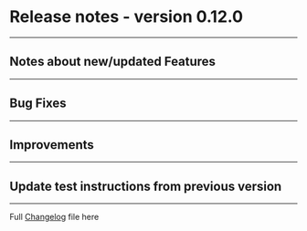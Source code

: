 # Release notes - version 0.12.0

---

## Notes about new/updated Features

---
## Bug Fixes

---

## Improvements
 
---
## Update test instructions from previous version


---
Full [Changelog](/CHANGELOG.md) file here


